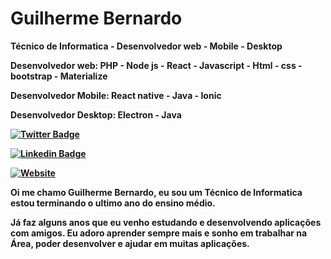 <h1>Guilherme Bernardo</h1>

<p> <strong>Técnico de Informatica - Desenvolvedor web - Mobile - Desktop </strong> </p>
<p> <strong>Desenvolvedor web:<strong> PHP - Node js - React - Javascript - Html - css - bootstrap - Materialize </p>
<p> <strong>Desenvolvedor Mobile:</strong> React native - Java - Ionic </p>
<p> <strong>Desenvolvedor Desktop:</strong> Electron - Java </p>
  
[![Twitter Badge](https://img.shields.io/badge/-Guilherme_Bernardo-292929?style=for-the-badge&labelColor=292929&logo=facebook&logoColor=white&link=https://facebook.com/)](https://www.facebook.com/guilherme.bernardo.5682/)
  
[![Linkedin Badge](https://img.shields.io/badge/-&nbsp;&nbsp;Guilherme_Bernardo-292929?style=for-the-badge&logo=Linkedin&logoColor=white&link=https://www.linkedin.com/in/guilherme-bernardo-silva-789217194/)](https://www.linkedin.com/in/guilherme-bernardo-silva-789217194/)

[![Website](https://img.shields.io/badge/-Portifólio-292929?style=for-the-badge&link=gui25.github.io/main/#home)](gui25.github.io/main/#home) 

<p>Oi me chamo Guilherme Bernardo, eu sou um Técnico de Informatica estou terminando o ultimo ano do ensino médio. </p>
  
<p>Já faz alguns anos que eu venho estudando e desenvolvendo aplicações com amigos. Eu adoro aprender sempre mais e sonho em trabalhar na Área, poder desenvolver e ajudar em muitas aplicações.</p>
